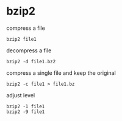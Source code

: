 # bzip2

compress a file

    bzip2 file1

decompress a file

    bzip2 -d file1.bz2

compress a single file and keep the original

    bzip2 -c file1 > file1.bz

adjust level

    bzip2 -1 file1
    bzip2 -9 file1